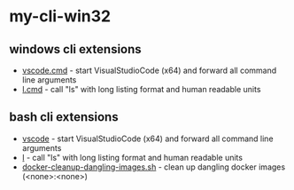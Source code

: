 # my-cli-win32

## windows cli extensions

- [vscode.cmd](https://github.com/dodjango/my-cli-win32/blob/master/vscode.cmd) - start VisualStudioCode (x64) and forward all command line arguments
- [l.cmd](https://github.com/dodjango/my-cli-win32/blob/master/l.cmd) - call "ls" with long listing format and human readable units

## bash cli extensions
- [vscode](https://github.com/dodjango/my-cli-win32/blob/master/vscode) - start VisualStudioCode (x64) and forward all command line arguments
- [l](https://github.com/dodjango/my-cli-win32/blob/master/l) - call "ls" with long listing format and human readable units
- [docker-cleanup-dangling-images.sh](https://github.com/dodjango/my-cli-win32/blob/master/docker-cleanup-dangling-images.sh) - clean up dangling docker images (\<none>:\<none>)